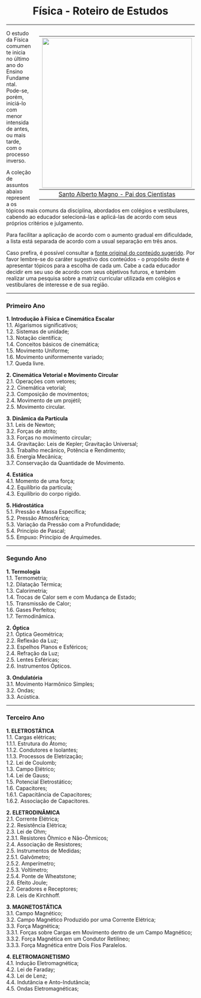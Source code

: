 <h1 align="center">Física - Roteiro de Estudos</h1>

---

<div style="float: right; padding-left: 20px">

|                          <img height="400" src="./assets/images/Química/StAlbertTheGreat.jpeg" />                          |
| :------------------------------------------------------------------------------------------------------------------------: |
| [Santo Alberto Magno - Pai dos Cientistas](https://search.creativecommons.org/photos/959ec2f0-bd80-42d8-894d-a978c67b840d) |

</div>

O estudo da Física comumente inicia no último ano do Ensino Fundamental. Pode-se, porém, iniciá-lo com menor intensidade antes, ou mais tarde, com o processo inverso.

A coleção de assuntos abaixo representa os tópicos mais comuns da disciplina, abordados em colégios e vestibulares, cabendo ao educador selecioná-las e aplicá-las de acordo com seus próprios critérios e julgamento.

Para facilitar a aplicação de acordo com o aumento gradual em dificuldade, a lista está separada de acordo com a usual separação em três anos.

Caso prefira, é possível consultar a [fonte original do conteúdo sugerido](http://www.copeve.ufal.br/sistema/anexos/Curso%20Pre-Vestibular%20Conexoes%20de%20Saberes%202011/Conteudo%20Programatico%20-%20Conexoes%202011.pdf). Por favor lembre-se do caráter sugestivo dos conteúdos - o propósito deste é apresentar tópicos para a escolha de cada um. Cabe a cada educador decidir em seu uso de acordo com seus objetivos futuros, e também realizar uma pesquisa sobre a matriz curricular utilizada em colégios e vestibulares de interesse e de sua região.

---

### Primeiro Ano

**1. Introdução à Física e Cinemática Escalar**  
1.1. Algarismos significativos;  
1.2. Sistemas de unidade;  
1.3. Notação científica;  
1.4. Conceitos básicos de cinemática;  
1.5. Movimento Uniforme;  
1.6. Movimento uniformemente variado;  
1.7. Queda livre.

**2. Cinemática Vetorial e Movimento Circular**  
2.1. Operações com vetores;  
2.2. Cinemática vetorial;  
2.3. Composição de movimentos;  
2.4. Movimento de um projétil;  
2.5. Movimento circular.

**3. Dinâmica da Partícula**  
3.1. Leis de Newton;  
3.2. Forças de atrito;  
3.3. Forças no movimento circular;  
3.4. Gravitação: Leis de Kepler; Gravitação Universal;  
3.5. Trabalho mecânico, Potência e Rendimento;  
3.6. Energia Mecânica;  
3.7. Conservação da Quantidade de Movimento.

**4. Estática**  
4.1. Momento de uma força;  
4.2. Equilíbrio da partícula;  
4.3. Equilíbrio do corpo rígido.

**5. Hidrostática**  
5.1. Pressão e Massa Específica;  
5.2. Pressão Atmosférica;  
5.3. Variação da Pressão com a Profundidade;  
5.4. Princípio de Pascal;  
5.5. Empuxo: Princípio de Arquimedes.

---

### Segundo Ano

**1. Termologia**  
1.1. Termometria;  
1.2. Dilatação Térmica;  
1.3. Calorimetria;  
1.4. Trocas de Calor sem e com Mudança de Estado;  
1.5. Transmissão de Calor;  
1.6. Gases Perfeitos;  
1.7. Termodinâmica.

**2. Óptica**  
2.1. Óptica Geométrica;  
2.2. Reflexão da Luz;  
2.3. Espelhos Planos e Esféricos;  
2.4. Refração da Luz;  
2.5. Lentes Esféricas;  
2.6. Instrumentos Ópticos.

**3. Ondulatória**  
3.1. Movimento Harmônico Simples;  
3.2. Ondas;  
3.3. Acústica.

---

### Terceiro Ano

**1. ELETROSTÁTICA**  
1.1. Cargas elétricas;  
1.1.1. Estrutura do Átomo;  
1.1.2. Condutores e Isolantes;  
1.1.3. Processos de Eletrização;  
1.2. Lei de Coulomb;  
1.3. Campo Elétrico;  
1.4. Lei de Gauss;  
1.5. Potencial Eletrostático;  
1.6. Capacitores;  
1.6.1. Capacitância de Capacitores;  
1.6.2. Associação de Capacitores.

**2. ELETRODINÂMICA**  
2.1. Corrente Elétrica;  
2.2. Resistência Elétrica;  
2.3. Lei de Ohm;  
2.3.1. Resistores Ôhmico e Não-Ôhmicos;  
2.4. Associação de Resistores;  
2.5. Instrumentos de Medidas;  
2.5.1. Galvômetro;  
2.5.2. Amperímetro;  
2.5.3. Voltímetro;  
2.5.4. Ponte de Wheatstone;  
2.6. Efeito Joule;  
2.7. Geradores e Receptores;  
2.8. Leis de Kirchhoff.

**3. MAGNETOSTÁTICA**  
3.1. Campo Magnético;  
3.2. Campo Magnético Produzido por uma Corrente Elétrica;  
3.3. Força Magnética;  
3.3.1. Forças sobre Cargas em Movimento dentro de um Campo Magnético;  
3.3.2. Força Magnética em um Condutor Retilíneo;  
3.3.3. Força Magnética entre Dois Fios Paralelos.

**4. ELETROMAGNETISMO**  
4.1. Indução Eletromagnética;  
4.2. Lei de Faraday;  
4.3. Lei de Lenz;  
4.4. Indutância e Anto-Indutância;  
4.5. Ondas Eletromagnéticas;
